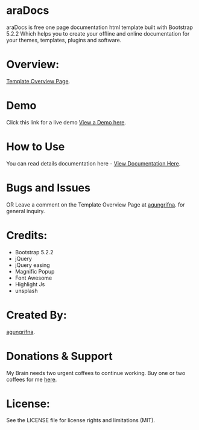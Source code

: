 # araDocs
araDocs is free one page documentation html template built with Bootstrap 5.2.2 Which helps you to create your offline and online documentation for your themes, templates, plugins and software.

# Overview:
<a href="/">Template Overview Page</a>.

# Demo
Click this link for a live demo <a href="/">View a Demo here</a>.

# How to Use
You can read details documentation here - <a href="/">View Documentation Here</a>.

# Bugs and Issues
OR Leave a comment on the Template Overview Page at <a href="/">agungrifna</a>. for general inquiry.

# Credits:
<ul>
    <li>Bootstrap 5.2.2</li>
    <li>jQuery</li>
    <li>jQuery easing</li>
    <li>Magnific Popup</li>
    <li>Font Awesome</li>
    <li>Highlight Js</li>
    <li>unsplash</li>
</ul>

# Created By:
<a href="/">agungrifna</a>.

# Donations & Support
My Brain needs two urgent coffees to continue working. Buy one or two coffees for me <a href="/">here</a>.

# License:
See the LICENSE file for license rights and limitations (MIT).
